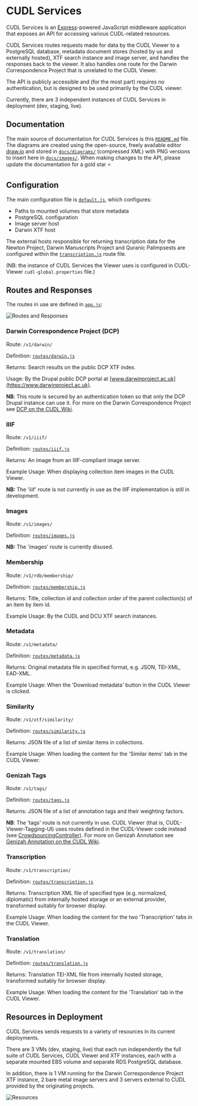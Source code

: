 # CUDL Services

CUDL Services is an [Express](https://expressjs.com/)-powered JavaScript middleware application that exposes an API 
for accessing various CUDL-related resources.

CUDL Services routes requests made for data by the CUDL Viewer to a PostgreSQL database, metadata document stores 
(hosted by us and externally hosted), XTF search instance and image server, and handles the responses back to the 
viewer. It also handles one route for the Darwin Correspondence Project that is unrelated to the CUDL Viewer.

The API is publicly accessible and (for the most part) requires no authentication, but is designed to be used primarily
 by the CUDL viewer.
 
Currently, there are 3 independent instances of CUDL Services in deployment (dev, staging, live).

## Documentation

The main source of documentation for CUDL Services is this [`README.md`](README.md) 
file. The diagrams are created using the  open-source, freely available editor [draw.io](https://www.draw.io/) 
and stored in [`docs/diagrams/`](docs/diagrams/) 
(compressed XML) with PNG versions to insert here in [`docs/images/`](docs/images/). 
When making changes to the API, please update the documentation for a gold star :star:

## Configuration

The main configuration file is [`default.js`](config/default.js),
 which configures:

* Paths to mounted volumes that store metadata
* PostgreSQL configuration
* Image server host
* Darwin XTF host

The external hosts responsible for returning transcription data for the Newton Project, Darwin Manuscripts Project 
and Quranic Palimpsests are configured within the [`transcription.js`](routes/transcription.js) 
route file.

(NB: the instance of CUDL Services the Viewer uses is configured in CUDL-Viewer `cudl-global.properties` file.)

## Routes and Responses

The routes in use are defined in [`app.js`](app.js#app.js-81):

![Routes and Responses](docs/images/services-api.png)

### Darwin Correspondence Project (DCP)
Route: `/v1/darwin/`

Definition: [`routes/darwin.js`](routes/darwin.js)

Returns: Search results on the public DCP XTF index.

Usage: By the Drupal public DCP portal at [www.darwinproject.ac.uk](https://www.darwinproject.ac.uk).

**NB**: This route is secured by an authentication token so that only the DCP Drupal instance can use it. For more on 
the Darwin Correspondence Project see [DCP on the CUDL Wiki](https://wiki.cam.ac.uk/cudl-docs/Darwin_Correspondence_Project).

### IIIF
Route: `/v1/iiif/`

Definition: [`routes/iiif.js`](routes/iiif.js)

Returns: An image from an IIIF-compliant image server.

Example Usage: When displaying collection item images in the CUDL Viewer.

**NB:** The 'iiif' route is not currently in use as the IIIF implementation is still in development.

### Images
Route: `/v1/images/`

Definition: [`routes/images.js`](routes/images.js)

**NB:** The 'images' route is currently disused.

### Membership
Route: `/v1/rdb/membership/`

Definition: [`routes/membership.js`](routes/membership.js)

Returns: Title, collection id and collection order of the parent collection(s) of an item by item id.

Example Usage: By the CUDL and DCU XTF search instances.

### Metadata
Route: `/v1/metadata/`

Definition: [`routes/metadata.js`](routes/metadata.js)

Returns: Original metadata file in specified format, e.g. JSON, TEI-XML, EAD-XML.

Example Usage: When the 'Download metadata' button in the CUDL Viewer is clicked.

### Similarity
Route: `/v1/xtf/similarity/`

Definition: [`routes/similarity.js`](routes/similarity.js)

Returns: JSON file of a list of similar items in collections.

Example Usage: When loading the content for the 'Similar items' tab in the CUDL Viewer.

### Genizah Tags
Route: `/v1/tags/`

Definition: [`routes/tags.js`](routes/tags.js)

Returns: JSON file of a list of annotation tags and their weighting factors.

**NB**: The 'tags' route is not currently in use. CUDL Viewer (that is, CUDL-Viewer-Tagging-UI) uses routes defined in 
the CUDL-Viewer code instead (see [CrowdsourcingController](https://bitbucket.org/CUDL/cudl-genizahtagging-server/src/HEAD/src/main/java/ulcambridge/foundations/viewer/crowdsourcing/CrowdsourcingController.java?at=master&fileviewer=file-view-default)). 
For more on Genizah Annotation see [Genizah Annotation on the CUDL Wiki](https://wiki.cam.ac.uk/cudl-docs/Genizah_Annotation).

### Transcription
Route: `/v1/transcription/`

Definition: [`routes/transcription.js`](routes/transcription.js)

Returns: Transcription XML file of specified type (e.g. normalized, diplomatic) from internally hosted storage or an 
external provider, transformed suitably for browser display.

Example Usage: When loading the content for the two 'Transcription' tabs in the CUDL Viewer.

### Translation
Route: `/v1/translation/`

Definition: [`routes/translation.js`](routes/translation.js)

Returns: Translation TEI-XML file from internally hosted storage, transformed suitably for browser display.

Example Usage: When loading the content for the 'Translation' tab in the CUDL Viewer.

## Resources in Deployment

CUDL Services sends requests to a variety of resources in its current deployments.

There are 3 VMs (dev, staging, live) that each run independently the full suite of CUDL Services, CUDL Viewer and XTF 
instances, each with a separate mounted EBS volume and separate RDS PostgreSQL database.

In addition, there is 1 VM running for the Darwin Correspondence Project XTF instance, 2 bare metal image servers and 3 
servers external to CUDL provided by the originating projects.

![Resources](docs/images/services-resources.png)
